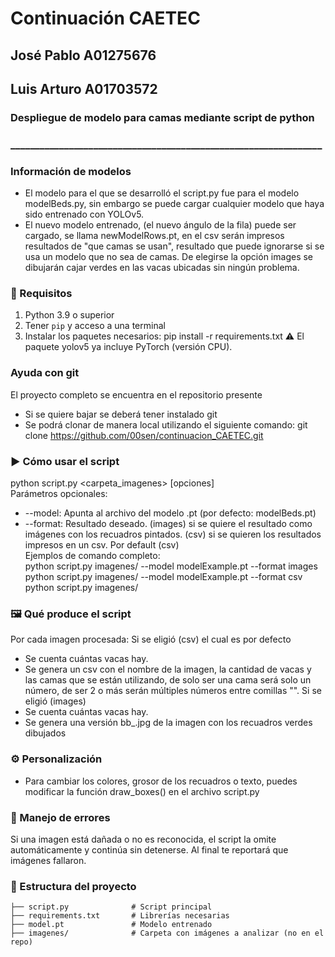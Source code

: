 # Continuación CAETEC
## José Pablo A01275676
## Luis Arturo A01703572
### Despliegue de modelo para camas mediante script de python
### ________________________________________________________________
### Información de modelos
- El modelo para el que se desarrolló el script.py fue para el modelo
modelBeds.py, sin embargo se puede cargar cualquier modelo que haya sido
entrenado con YOLOv5.
- El nuevo modelo entrenado, (el nuevo ángulo de la fila) puede ser cargado, se
  llama newModelRows.pt, en el csv serán impresos resultados de "que camas se
usan", resultado que puede ignorarse si se usa un modelo que no sea de camas.
De elegirse la opción images se dibujarán cajar verdes en las vacas ubicadas sin
ningún problema.
### 🧠 Requisitos
1. Python 3.9 o superior
2. Tener `pip` y acceso a una terminal
3. Instalar los paquetes necesarios:
pip install -r requirements.txt
⚠️ El paquete yolov5 ya incluye PyTorch (versión CPU).

### Ayuda con git
El proyecto completo se encuentra en el repositorio presente
- Si se quiere bajar se deberá tener instalado git
- Se podrá clonar de manera local utilizando el siguiente comando: git clone https://github.com/00sen/continuacion_CAETEC.git

### ▶️ Cómo usar el script
python script.py <carpeta_imagenes> [opciones]  
Parámetros opcionales:
- --model: Apunta al archivo del modelo .pt (por defecto: modelBeds.pt)
- --format: Resultado deseado. (images) si se quiere el resultado como imágenes con los recuadros pintados. (csv) si se quieren los resultados impresos en un csv. Por default (csv)     
Ejemplos de comando completo:  
python script.py imagenes/ --model modelExample.pt --format images  
python script.py imagenes/ --model modelExample.pt --format csv  
python script.py imagenes/  

### 🖼️ Qué produce el script
Por cada imagen procesada:
Si se eligió (csv) el cual es por defecto
- Se cuenta cuántas vacas hay.
- Se genera un csv con el nombre de la imagen, la cantidad de vacas y las camas
  que se están utilizando, de solo ser una cama será solo un número, de ser 2 o
más serán múltiples números entre comillas "".
Si se eligió (images)
- Se cuenta cuántas vacas hay.
- Se genera una versión bb_<nombre>.jpg de la imagen con los recuadros verdes dibujados

### ⚙️ Personalización
- Para cambiar los colores, grosor de los recuadros o texto, puedes modificar la función draw_boxes() en el archivo script.py

### 🧯 Manejo de errores
Si una imagen está dañada o no es reconocida, el script la omite automáticamente y continúa sin detenerse. Al final te reportará que imágenes fallaron.

### 📁 Estructura del proyecto
``` text
├── script.py              # Script principal
├── requirements.txt       # Librerías necesarias
├── model.pt               # Modelo entrenado
├── imagenes/              # Carpeta con imágenes a analizar (no en el repo)
